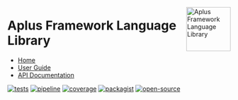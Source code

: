 <a href="https://gitlab.com/aplus-framework/libraries/language"><img src="https://gitlab.com/aplus-framework/libraries/language/-/raw/master/guide/image.png" alt="Aplus Framework Language Library" align="right" width="100"></a>

# Aplus Framework Language Library

- [Home](https://aplus-framework.com/packages/language)
- [User Guide](https://docs.aplus-framework.com/guides/libraries/language/index.html)
- [API Documentation](https://docs.aplus-framework.com/packages/language.html)

[![tests](https://github.com/aplus-framework/language/actions/workflows/tests.yml/badge.svg)](https://github.com/aplus-framework/language/actions/workflows/tests.yml)
[![pipeline](https://gitlab.com/aplus-framework/libraries/language/badges/master/pipeline.svg)](https://gitlab.com/aplus-framework/libraries/language/-/pipelines?scope=branches)
[![coverage](https://gitlab.com/aplus-framework/libraries/language/badges/master/coverage.svg?job=test:php)](https://aplus-framework.gitlab.io/libraries/language/coverage/)
[![packagist](https://img.shields.io/packagist/v/aplus/language)](https://packagist.org/packages/aplus/language)
[![open-source](https://img.shields.io/badge/open--source-sponsor-magenta)](https://aplus-framework.com/sponsor)
